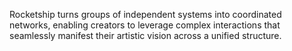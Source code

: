 Rocketship turns groups of independent systems into coordinated networks, enabling creators to leverage complex interactions that seamlessly manifest their artistic vision across a unified structure. 